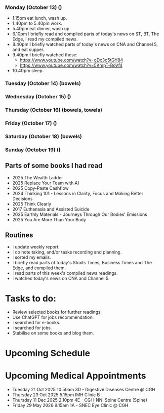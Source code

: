 ### Monday (October 13) ()
- 1.15pm eat lunch, wash up.
- 1.40pm to 5.40pm work.
- 5.40pm eat dinner, wash up.
- 6.10pm I briefly read and compiled parts of today's news on ST, BT, The Edge, I read my compiled news.
- 8.40pm I briefly watched parts of today's news on CNA and Channel 5, and eat supper.
- 9.40pm I briefly watched these:
    - https://www.youtube.com/watch?v=oDx3q5tGY84
    - https://www.youtube.com/watch?v=5KmpT-BoVf4
- 10.40pm sleep.

### Tuesday (October 14) (bowels)


### Wednesday (October 15) ()


### Thursday (October 16) (bowels, towels)


### Friday (October 17) ()


### Saturday (October 18) (bowels)


### Sunday (October 19) ()




## Parts of some books I had read
- 2025 The Wealth Ladder
- 2025 Replace Your Team with AI
- 2025 Copy-Paste Cashflow
- 2024 Thinking 101 - Lessons in Clarity, Focus and Making Better Decisions
- 2025 Think Clearly
- 2017 Euthanasia and Assisted Suicide
- 2025 Earthly Materials - Journeys Through Our Bodies' Emissions
- 2025 You Are More Than Your Body

## Routines
- I update weekly report.
- I do note taking, and/or tasks recording and planning.
- I sorted my emails.
- I briefly read parts of today's Straits Times, Business Times and The Edge, and compiled them.
- I read parts of this week's compiled news readings.
- I watched today's news on CNA and Channel 5.

# Tasks to do:
- Review selected books for further readings.
- Use ChatGPT for jobs recommendation.
- I searched for e-books.
- I searched for jobs.
- Stabilise on some books and blog them.

# Upcoming Schedule

# Upcoming Medical Appointments
- Tuesday 21 Oct 2025 10.50am 3D - Digestive Diseases Centre @ CGH
- Thursday 23 Oct 2025 5.15pm IMH Clinic B
- Thursday 11 Dec 2025 2.10pm 4E - CGH-NNI Spine Centre (Spine)
- Friday 29 May 2026 9.15am 1A - SNEC Eye Clinic @ CGH
